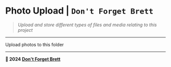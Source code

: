 # Photo Upload | `Don't Forget Brett`

> *Upload and store different types of files and media relating to this project*

---

Upload photos to this folder

---

**🤍 2024 [Don't Forget Brett](https://github.com/dontforgetbrett/)**
